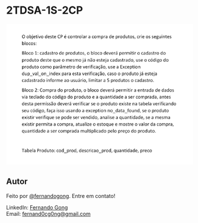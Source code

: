 # 2TDSA-1S-2CP

<div align="center">
    <img src="comando_questao.png" alt="comando da questao">
</div>

## Autor
Feito por [@fernandogong](https://github.com/fernandogong). Entre em contato!

LinkedIn: [Fernando Gong](https://www.linkedin.com/in/fernando-gong/) <br>
Email: [fernand0cg0ng@gmail.com](mailto:fernand0cg0ng@gmail.com)
